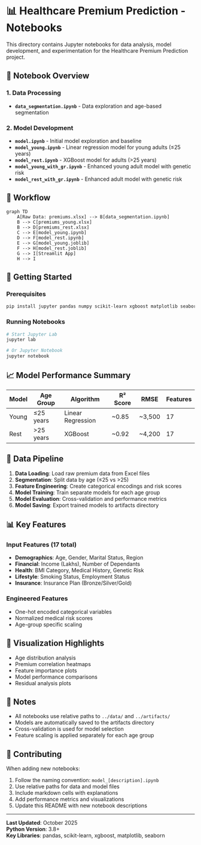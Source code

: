 # 📊 Healthcare Premium Prediction - Notebooks

This directory contains Jupyter notebooks for data analysis, model development, and experimentation for the Healthcare Premium Prediction project.

## 📁 Notebook Overview

### 1. Data Processing
- **`data_segmentation.ipynb`** - Data exploration and age-based segmentation

### 2. Model Development
- **`model.ipynb`** - Initial model exploration and baseline
- **`model_young.ipynb`** - Linear regression model for young adults (≤25 years)
- **`model_rest.ipynb`** - XGBoost model for adults (>25 years)
- **`model_young_with_gr.ipynb`** - Enhanced young adult model with genetic risk
- **`model_rest_with_gr.ipynb`** - Enhanced adult model with genetic risk

## 🎯 Workflow

```mermaid
graph TD
    A[Raw Data: premiums.xlsx] --> B[data_segmentation.ipynb]
    B --> C[premiums_young.xlsx]
    B --> D[premiums_rest.xlsx]
    C --> E[model_young.ipynb]
    D --> F[model_rest.ipynb]
    E --> G[model_young.joblib]
    F --> H[model_rest.joblib]
    G --> I[Streamlit App]
    H --> I
```

## 🚀 Getting Started

### Prerequisites
```bash
pip install jupyter pandas numpy scikit-learn xgboost matplotlib seaborn
```

### Running Notebooks
```bash
# Start Jupyter Lab
jupyter lab

# Or Jupyter Notebook
jupyter notebook
```

## 📈 Model Performance Summary

| Model | Age Group | Algorithm | R² Score | RMSE | Features |
|-------|-----------|-----------|----------|------|----------|
| Young | ≤25 years | Linear Regression | ~0.85 | ~3,500 | 17 |
| Rest | >25 years | XGBoost | ~0.92 | ~4,200 | 17 |

## 🔧 Data Pipeline

1. **Data Loading**: Load raw premium data from Excel files
2. **Segmentation**: Split data by age (≤25 vs >25)
3. **Feature Engineering**: Create categorical encodings and risk scores
4. **Model Training**: Train separate models for each age group
5. **Model Evaluation**: Cross-validation and performance metrics
6. **Model Saving**: Export trained models to artifacts directory

## 📊 Key Features

### Input Features (17 total)
- **Demographics**: Age, Gender, Marital Status, Region
- **Financial**: Income (Lakhs), Number of Dependants
- **Health**: BMI Category, Medical History, Genetic Risk
- **Lifestyle**: Smoking Status, Employment Status
- **Insurance**: Insurance Plan (Bronze/Silver/Gold)

### Engineered Features
- One-hot encoded categorical variables
- Normalized medical risk scores
- Age-group specific scaling

## 🎨 Visualization Highlights

- Age distribution analysis
- Premium correlation heatmaps
- Feature importance plots
- Model performance comparisons
- Residual analysis plots

## 📝 Notes

- All notebooks use relative paths to `../data/` and `../artifacts/`
- Models are automatically saved to the artifacts directory
- Cross-validation is used for model selection
- Feature scaling is applied separately for each age group

## 🤝 Contributing

When adding new notebooks:
1. Follow the naming convention: `model_[description].ipynb`
2. Use relative paths for data and model files
3. Include markdown cells with explanations
4. Add performance metrics and visualizations
5. Update this README with new notebook descriptions

---

**Last Updated**: October 2025  
**Python Version**: 3.8+  
**Key Libraries**: pandas, scikit-learn, xgboost, matplotlib, seaborn